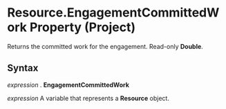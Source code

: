 
# Resource.EngagementCommittedWork Property (Project)

Returns the committed work for the engagement. Read-only  **Double**.


## Syntax

 _expression_ . **EngagementCommittedWork**

 _expression_ A variable that represents a **Resource** object.

